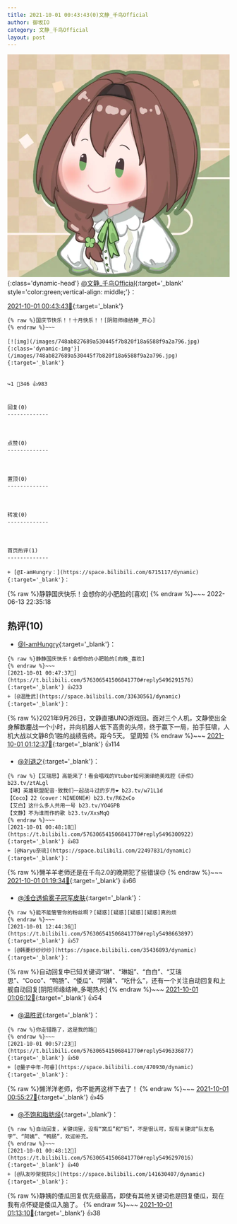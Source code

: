 ```yaml
---
title: 2021-10-01 00:43:43(0)文静_千鸟Official
author: 御坂IO
category: 文静_千鸟Official
layout: post
---
```


![img](/images/ac7482ed1b9a7f203dc68c0c4a77c488a27b108a.jpg){:class='dynamic-head'}
[@文静_千鸟Official](https://space.bilibili.com/667526012/dynamic){:target='_blank' style='color:green;vertical-align: middle;'}：

[2021-10-01 00:43:43🔗](https://t.bilibili.com/576306541506841770){:target='_blank'}

~~~
{% raw %}国庆节快乐！！十月快乐！！[阴阳师缘结神_开心]
{% endraw %}~~~

[![img](/images/748ab827689a530445f7b820f18a6588f9a2a796.jpg){:class='dynamic-img'}](/images/748ab827689a530445f7b820f18a6588f9a2a796.jpg){:target='_blank'}


↪️1 💬346 👍983


回复(0)
-------------



点赞(0)
-------------



置顶(0)
-------------



转发(0)
-------------



首页热评(1)
-------------

+ [@I-amHungry：](https://space.bilibili.com/6715117/dynamic){:target='_blank'}：
~~~
{% raw %}静静国庆快乐！会想你的小肥脸的[喜欢]
{% endraw %}~~~
2022-06-13 22:35:18


热评(10)
-------------

+ [@I-amHungry](https://space.bilibili.com/6715117/dynamic){:target='_blank'}：
~~~
{% raw %}静静国庆快乐！会想你的小肥脸的[向晚_喜欢]
{% endraw %}~~~
[2021-10-01 00:47:37🔗](https://t.bilibili.com/576306541506841770#reply5496291576){:target='_blank'} 👍233
+ [@温胜武](https://space.bilibili.com/33630561/dynamic){:target='_blank'}：
~~~
{% raw %}2021年9月26日，文静直播UNO游戏回。面对三个人机，文静使出全身解数鏖战一个小时，并向机器人低下高贵的头颅，终于赢下一局，拍手狂啸，人机大战以文静8负1胜的战绩告终。距今5天。
望周知
{% endraw %}~~~
[2021-10-01 01:12:37🔗](https://t.bilibili.com/576306541506841770#reply5496398948){:target='_blank'} 👍114
+ [@刘退之](https://space.bilibili.com/44537556/dynamic){:target='_blank'}：
~~~
{% raw %}【艾瑞思】高能来了！看会唱戏的Vtuber如何演绎绝美戏腔《赤伶》 b23.tv/ztALgl
【琳】英雄联盟配音·致我们一起战斗过的岁月❤ b23.tv/w71L1d
【Coco】22（cover：NINEONE#）b23.tv/R62xCo
【艾白】这什么多人共用一号 b23.tv/YO4GPB
【文静】不为谁而作的歌 b23.tv/XxsMqQ
{% endraw %}~~~
[2021-10-01 00:48:18🔗](https://t.bilibili.com/576306541506841770#reply5496300922){:target='_blank'} 👍83
+ [@Naryu奈琉](https://space.bilibili.com/22497831/dynamic){:target='_blank'}：
~~~
{% raw %}懒羊羊老师还是在千鸟2.0的晚期犯了些错误😔
{% endraw %}~~~
[2021-10-01 01:19:34🔗](https://t.bilibili.com/576306541506841770#reply5496435945){:target='_blank'} 👍66
+ [@浅仓透偷雾子冠军皮肤](https://space.bilibili.com/1856687/dynamic){:target='_blank'}：
~~~
{% raw %}能不能管管你的粉丝啊？[疑惑][疑惑][疑惑][疑惑]真的烦
{% endraw %}~~~
[2021-10-01 12:44:36🔗](https://t.bilibili.com/576306541506841770#reply5498663897){:target='_blank'} 👍57
+ [@韩菱纱纱纱纱](https://space.bilibili.com/35436893/dynamic){:target='_blank'}：
~~~
{% raw %}自动回复中已知关键词“琳”、“琳姐”、“白白”、“艾瑞思”、“Coco”、“鸭肠”、“倭瓜”、“阿姨”、“吃什么”，还有一个关注自动回复和上舰自动回复[阴阳师缘结神_多喝热水]
{% endraw %}~~~
[2021-10-01 01:06:12🔗](https://t.bilibili.com/576306541506841770#reply5496377989){:target='_blank'} 👍54
+ [@温胜武](https://space.bilibili.com/33630561/dynamic){:target='_blank'}：
~~~
{% raw %}你走错路了，这是我的路👊
{% endraw %}~~~
[2021-10-01 00:57:23🔗](https://t.bilibili.com/576306541506841770#reply5496336877){:target='_blank'} 👍50
+ [@量子中年-阿睿](https://space.bilibili.com/470930/dynamic){:target='_blank'}：
~~~
{% raw %}懒洋洋老师，你不能再这样下去了！
{% endraw %}~~~
[2021-10-01 00:55:27🔗](https://t.bilibili.com/576306541506841770#reply5496332247){:target='_blank'} 👍45
+ [@不饱和脂肪烃](https://space.bilibili.com/11841132/dynamic){:target='_blank'}：
~~~
{% raw %}自动回复，关键词里，没有“窝瓜”和“妈”，不是很认可，现有关键词“队友名字”、“阿姨”、“鸭肠”，欢迎补充。
{% endraw %}~~~
[2021-10-01 00:48:12🔗](https://t.bilibili.com/576306541506841770#reply5496297016){:target='_blank'} 👍40
+ [@队友吵架我拱火](https://space.bilibili.com/141630407/dynamic){:target='_blank'}：
~~~
{% raw %}静姨的倭瓜回复优先级最高，即使有其他关键词也是回复倭瓜，现在我有点怀疑是倭瓜入脑了。
{% endraw %}~~~
[2021-10-01 01:13:10🔗](https://t.bilibili.com/576306541506841770#reply5496399693){:target='_blank'} 👍38


